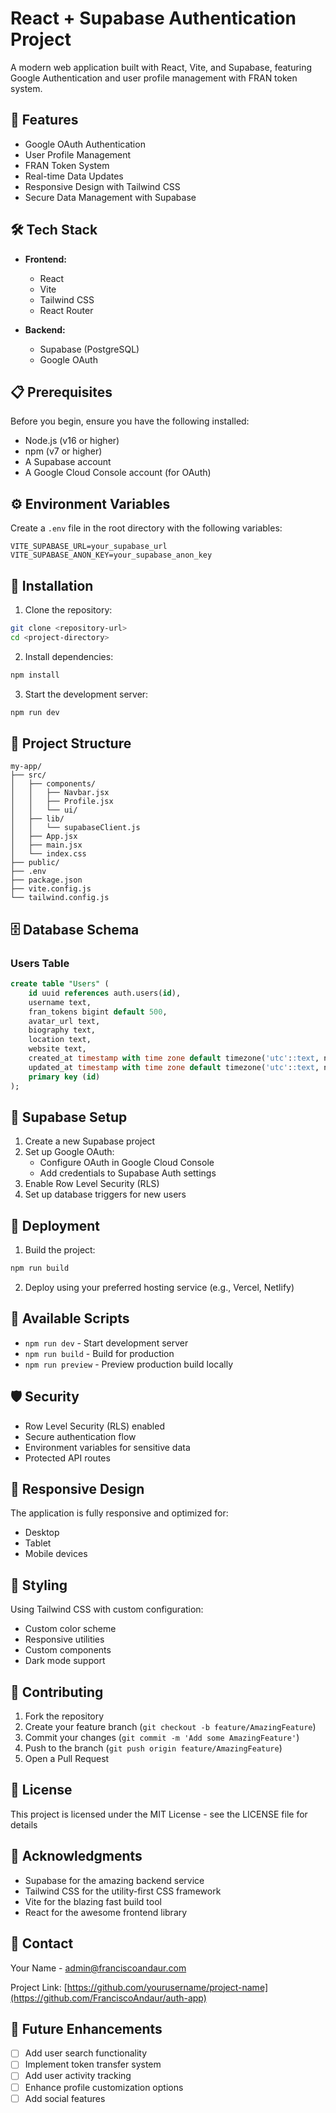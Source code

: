 # React + Supabase Authentication Project

A modern web application built with React, Vite, and Supabase, featuring Google Authentication and user profile management with FRAN token system.

## 🚀 Features

- Google OAuth Authentication
- User Profile Management
- FRAN Token System
- Real-time Data Updates
- Responsive Design with Tailwind CSS
- Secure Data Management with Supabase

## 🛠️ Tech Stack

- **Frontend:**
  - React
  - Vite
  - Tailwind CSS
  - React Router

- **Backend:**
  - Supabase (PostgreSQL)
  - Google OAuth

## 📋 Prerequisites

Before you begin, ensure you have the following installed:
- Node.js (v16 or higher)
- npm (v7 or higher)
- A Supabase account
- A Google Cloud Console account (for OAuth)

## ⚙️ Environment Variables

Create a `.env` file in the root directory with the following variables:
```env
VITE_SUPABASE_URL=your_supabase_url
VITE_SUPABASE_ANON_KEY=your_supabase_anon_key
```

## 🔧 Installation

1. Clone the repository:
```bash
git clone <repository-url>
cd <project-directory>
```

2. Install dependencies:
```bash
npm install
```

3. Start the development server:
```bash
npm run dev
```

## 📁 Project Structure

```
my-app/
├── src/
│   ├── components/
│   │   ├── Navbar.jsx
│   │   ├── Profile.jsx
│   │   └── ui/
│   ├── lib/
│   │   └── supabaseClient.js
│   ├── App.jsx
│   ├── main.jsx
│   └── index.css
├── public/
├── .env
├── package.json
├── vite.config.js
└── tailwind.config.js
```

## 🗄️ Database Schema

### Users Table
```sql
create table "Users" (
    id uuid references auth.users(id),
    username text,
    fran_tokens bigint default 500,
    avatar_url text,
    biography text,
    location text,
    website text,
    created_at timestamp with time zone default timezone('utc'::text, now()),
    updated_at timestamp with time zone default timezone('utc'::text, now()),
    primary key (id)
);
```

## 🔐 Supabase Setup

1. Create a new Supabase project
2. Set up Google OAuth:
   - Configure OAuth in Google Cloud Console
   - Add credentials to Supabase Auth settings
3. Enable Row Level Security (RLS)
4. Set up database triggers for new users

## 🚀 Deployment

1. Build the project:
```bash
npm run build
```

2. Deploy using your preferred hosting service (e.g., Vercel, Netlify)

## 🔄 Available Scripts

- `npm run dev` - Start development server
- `npm run build` - Build for production
- `npm run preview` - Preview production build locally

## 🛡️ Security

- Row Level Security (RLS) enabled
- Secure authentication flow
- Environment variables for sensitive data
- Protected API routes

## 📱 Responsive Design

The application is fully responsive and optimized for:
- Desktop
- Tablet
- Mobile devices

## 🎨 Styling

Using Tailwind CSS with custom configuration:
- Custom color scheme
- Responsive utilities
- Custom components
- Dark mode support

## 🤝 Contributing

1. Fork the repository
2. Create your feature branch (`git checkout -b feature/AmazingFeature`)
3. Commit your changes (`git commit -m 'Add some AmazingFeature'`)
4. Push to the branch (`git push origin feature/AmazingFeature`)
5. Open a Pull Request

## 📝 License

This project is licensed under the MIT License - see the LICENSE file for details

## 👏 Acknowledgments

- Supabase for the amazing backend service
- Tailwind CSS for the utility-first CSS framework
- Vite for the blazing fast build tool
- React for the awesome frontend library

## 📧 Contact

Your Name - admin@franciscoandaur.com

Project Link: [https://github.com/yourusername/project-name](https://github.com/FranciscoAndaur/auth-app)

## 🔮 Future Enhancements

- [ ] Add user search functionality
- [ ] Implement token transfer system
- [ ] Add user activity tracking
- [ ] Enhance profile customization options
- [ ] Add social features
